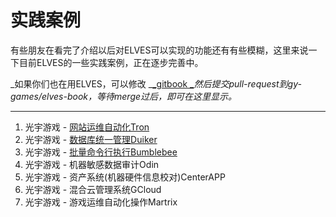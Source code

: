 # 实践案例

有些朋友在看完了介绍以后对ELVES可以实现的功能还有有些模糊，这里来说一下目前ELVES的一些实践案例，正在逐步完善中。

_如果你们也在用ELVES，可以修改 _[_gitbook _](https://github.com/gy-games/elves-book)_然后提交pull-request到gy-games/elves-book，等待merge过后，即可在这里显示。_

---

1. 光宇游戏 - [网站运维自动化Tron](//practice/tron.md)
2. 光宇游戏 - [数据库统一管理Duiker](//practice/duiker.md)
3. 光宇游戏 - [批量命令行执行Bumblebee](/practice/bumblebee.md)
4. 光宇游戏 - 机器敏感数据审计Odin
5. 光宇游戏 - 资产系统\(机器硬件信息校对\)CenterAPP
6. 光宇游戏 - 混合云管理系统GCloud
7. 光宇游戏 - 游戏运维自动化操作Martrix




